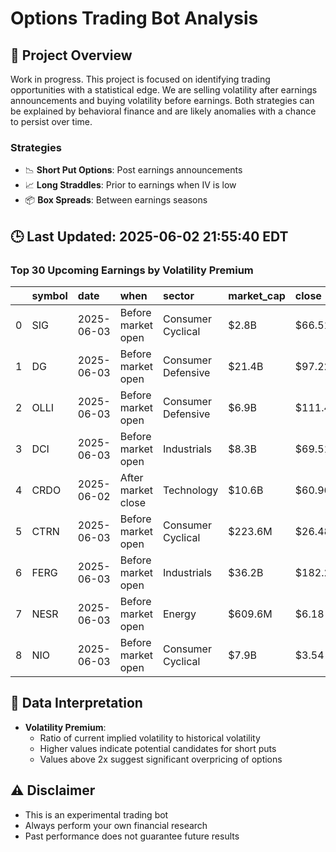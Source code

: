 # Options Trading Bot Analysis

## 🚀 Project Overview
Work in progress. This project is focused on identifying trading opportunities with a statistical edge.
We are selling volatility after earnings announcements and buying volatility before earnings.
Both strategies can be explained by behavioral finance and are likely anomalies with a chance to persist over time.

### Strategies
- 📉 **Short Put Options**: Post earnings announcements
- 📈 **Long Straddles**: Prior to earnings when IV is low
- 📦 **Box Spreads**: Between earnings seasons

## 🕒 Last Updated: 2025-06-02 21:55:40 EDT

### Top 30 Upcoming Earnings by Volatility Premium

|    | symbol   | date       | when               | sector             | market_cap   | close   | hv_current   | iv_current   | vol_premium   |
|---:|:---------|:-----------|:-------------------|:-------------------|:-------------|:--------|:-------------|:-------------|:--------------|
|  0 | SIG      | 2025-06-03 | Before market open | Consumer Cyclical  | $2.8B        | $66.51  | 49.06%       | 73.66%       | 1.50x         |
|  1 | DG       | 2025-06-03 | Before market open | Consumer Defensive | $21.4B       | $97.22  | 36.59%       | 47.74%       | 1.30x         |
|  2 | OLLI     | 2025-06-03 | Before market open | Consumer Defensive | $6.9B        | $111.45 | 42.23%       | 52.49%       | 1.24x         |
|  3 | DCI      | 2025-06-03 | Before market open | Industrials        | $8.3B        | $69.51  | 23.67%       | 24.56%       | 1.04x         |
|  4 | CRDO     | 2025-06-02 | After market close | Technology         | $10.6B       | $60.96  | nan%         | nan%         | nanx          |
|  5 | CTRN     | 2025-06-03 | Before market open | Consumer Cyclical  | $223.6M      | $26.48  | nan%         | nan%         | nanx          |
|  6 | FERG     | 2025-06-03 | Before market open | Industrials        | $36.2B       | $182.23 | nan%         | nan%         | nanx          |
|  7 | NESR     | 2025-06-03 | Before market open | Energy             | $609.6M      | $6.18   | nan%         | nan%         | nanx          |
|  8 | NIO      | 2025-06-03 | Before market open | Consumer Cyclical  | $7.9B        | $3.54   | nan%         | nan%         | nanx          |

## 📝 Data Interpretation

- **Volatility Premium**: 
  - Ratio of current implied volatility to historical volatility
  - Higher values indicate potential candidates for short puts
  - Values above 2x suggest significant overpricing of options

## ⚠️ Disclaimer
- This is an experimental trading bot
- Always perform your own financial research
- Past performance does not guarantee future results
